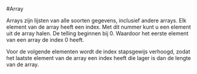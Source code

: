 #Array


Arrays zijn lijsten van alle soorten gegevens, inclusief andere arrays. Elk element van de array heeft een index. Met dit nummer kunt u een element uit de array halen. De telling beginnen bij 0. Waardoor het eerste element van een array de index 0 heeft.

Voor de volgende elementen wordt de index stapsgewijs verhoogd, zodat het laatste element van de array een index heeft die lager is dan de lengte van de array.
